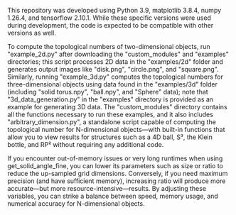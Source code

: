 This repository was developed using Python 3.9, matplotlib 3.8.4, numpy 1.26.4, and tensorflow 2.10.1. While these specific versions were used during development, the code is expected to be compatible with other versions as well.

To compute the topological numbers of two-dimensional objects, run "example_2d.py" after downloading the "custom_modules" and "examples" directories; this script processes 2D data in the "examples/2d" folder and generates output images like "disk.png", "circle.png", and "square.png". Similarly, running "example_3d.py" computes the topological numbers for three-dimensional objects using data found in the "examples/3d" folder (including "solid torus.npy", "ball.npy", and "Sphere" data); note that "3d_data_generation.py" in the "examples" directory is provided as an example for generating 3D data. The "custom_modules" directory contains all the functions necessary to run these examples, and it also includes "arbitrary_dimension.py", a standalone script capable of computing the topological number for N-dimensional objects—with built-in functions that allow you to view results for structures such as a 4D ball, S³, the Klein bottle, and RP² without requiring any additional code.

If you encounter out-of-memory issues or very long runtimes when using get_solid_angle_fine, you can lower its parameters such as size or ratio to reduce the up-sampled grid dimensions. Conversely, if you need maximum precision (and have sufficient memory), increasing ratio will produce more accurate—but more resource-intensive—results. By adjusting these variables, you can strike a balance between speed, memory usage, and numerical accuracy for N-dimensional objects.
